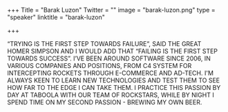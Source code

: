 +++
Title = "Barak Luzon"
Twitter = ""
image = "barak-luzon.png"
type = "speaker"
linktitle = "barak-luzon"

+++

“TRYING IS THE FIRST STEP TOWARDS FAILURE”, SAID THE GREAT HOMER SIMPSON AND I WOULD ADD THAT “FAILING IS THE FIRST STEP TOWARDS SUCCESS”.
I’VE BEEN AROUND SOFTWARE SINCE 2006, IN VARIOUS COMPANIES AND POSITIONS, FROM C4 SYSTEM FOR INTERCEPTING ROCKETS THROUGH E-COMMERCE AND AD-TECH.
I'M ALWAYS KEEN TO LEARN NEW TECHNOLOGIES AND TEST THEM TO SEE HOW FAR TO THE EDGE I CAN TAKE THEM. I PRACTICE THIS PASSION BY DAY AT TABOOLA WITH OUR TEAM OF ROCKSTARS, WHILE BY NIGHT I SPEND TIME ON MY SECOND PASSION - BREWING MY OWN BEER.